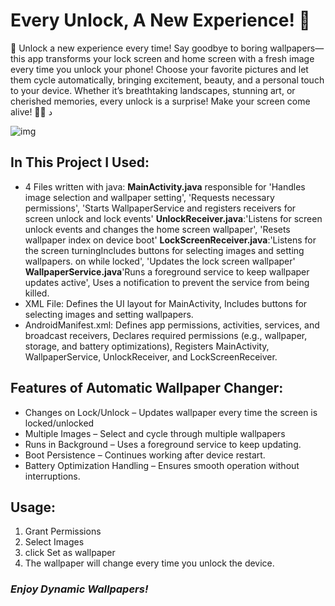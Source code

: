 # Every Unlock, A New Experience! 🌟

🚀 Unlock a new experience every time! Say goodbye to boring wallpapers—this app transforms your lock screen and home screen with a fresh image every time you unlock your phone! Choose your favorite pictures and let them cycle automatically, bringing excitement, beauty, and a personal touch to your device. Whether it’s breathtaking landscapes, stunning art, or cherished memories, every unlock is a surprise! Make your screen come alive! 🎉✨
د

![img](https://github.com/user-attachments/assets/ed261f29-a44b-41f4-b393-222a36a898d6)



## In This Project I Used:
- 4 Files written with java:
**MainActivity.java** responsible for 'Handles image selection and wallpaper setting', 'Requests necessary permissions', 'Starts WallpaperService and registers receivers for screen unlock and lock events' **UnlockReceiver.java**:'Listens for screen unlock events and changes the home screen wallpaper', 'Resets wallpaper index on device boot' **LockScreenReceiver.java**:'Listens for the screen turningIncludes buttons for selecting images and setting wallpapers. on while locked', 'Updates the lock screen wallpaper' **WallpaperService.java**'Runs a foreground service to keep wallpaper updates active', Uses a notification to prevent the service from being killed.
- XML File:
Defines the UI layout for MainActivity, Includes buttons for selecting images and setting wallpapers.
- AndroidManifest.xml:
Defines app permissions, activities, services, and broadcast receivers, Declares required permissions (e.g., wallpaper, storage, and battery optimizations), Registers MainActivity, WallpaperService, UnlockReceiver, and LockScreenReceiver.

## Features of Automatic Wallpaper Changer:
* Changes on Lock/Unlock – Updates wallpaper every time the screen is locked/unlocked
* Multiple Images – Select and cycle through multiple wallpapers
* Runs in Background – Uses a foreground service to keep updating.
* Boot Persistence – Continues working after device restart.
* Battery Optimization Handling – Ensures smooth operation without interruptions.

## Usage:
1. Grant Permissions
2. Select Images
3. click Set as wallpaper
4. The wallpaper will change every time you unlock the device.


### _Enjoy Dynamic Wallpapers!_
